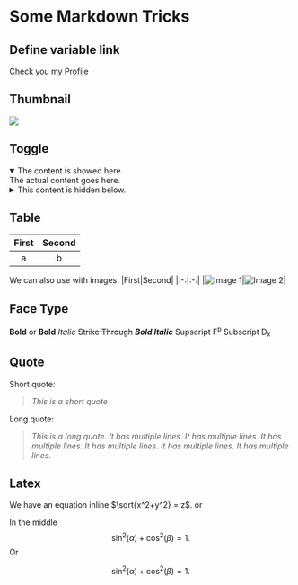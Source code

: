 # Some Markdown Tricks

## Define variable link

[github]: https://github.com/texervn
Check you my [Profile][github]

## Thumbnail

[avatar]: https://ps.w.org/basic-user-avatars/assets/icon-128x128.png
[![][avatar]][github]

## Toggle

<details open>
  <summary>
    The content is showed here.
  </summary>
  The actual content goes here.
</details>

<details>
  <summary>
    This content is hidden below.
  </summary>
  The actual content goes here.
</details>

## Table
|First|Second|
|:-:|:-:|
|a|b|

We can also use with images.
|First|Second|
|:-:|:-:|
|![Image 1](https://images.pexels.com/photos/4495796/pexels-photo-4495796.jpeg)|![Image 2](https://images.pexels.com/photos/4495796/pexels-photo-4495796.jpeg)|

## Face Type

**Bold** or __Bold__
*Italic*
~~Strike Through~~
__*Bold Italic*__
Supscript F<sup>p</sup>
Subscript D<sub>x</sub>

## Quote

Short quote:
> *This is a short quote*

Long quote:
> *This is a long quote.
It has multiple lines.
It has multiple lines. 
It has multiple lines. 
It has multiple lines. 
It has multiple lines. 
It has multiple lines.*

## Latex
We have an equation inline $\sqrt{x^2+y^2} = z$. or

In the middle
$$\sin^2(\alpha)+\cos^2(\beta) = 1.$$
Or
```math
\sin^2(\alpha)+\cos^2(\beta) = 1.
```

